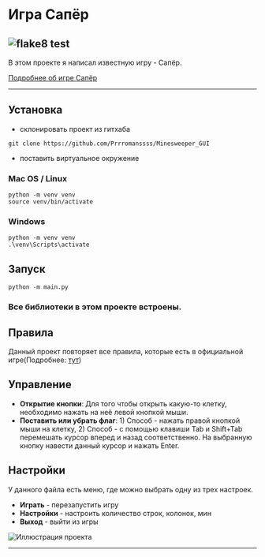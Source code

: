# Игра Сапёр


## ![flake8 test](https://github.com/Prrromanssss/LyceumYandex_django/actions/workflows/python-package.yml/badge.svg)


В этом проекте я написал известную игру - Сапёр.

[Подробнее об игре Сапёр](https://ru.wikipedia.org/wiki/%D0%A1%D0%B0%D0%BF%D1%91%D1%80_(%D0%B8%D0%B3%D1%80%D0%B0))
***
## Установка 
* склонировать проект из гитхаба
```commandline
git clone https://github.com/Prrromanssss/Minesweeper_GUI
```
* поставить виртуальное окружение
### Mac OS / Linux
```commandline
python -m venv venv
source venv/bin/activate
```
### Windows
```commandline
python -m venv venv
.\venv\Scripts\activate
```
## Запуск
```commandline
python -m main.py
```

### Все библиотеки в этом проекте встроены.

## Правила
Данный проект повторяет все правила, которые есть в официальной игре(Подробнее: [тут](https://ru.wikipedia.org/wiki/%D0%A1%D0%B0%D0%BF%D1%91%D1%80_(%D0%B8%D0%B3%D1%80%D0%B0)))

## Управление
* __Открытие кнопки__:
Для того чтобы открыть какую-то клетку, необходимо нажать на неё левой кнопкой мыши.
* __Поставить или убрать флаг__: 1) Способ - нажать правой кнопкой мыши на клетку, 2) Способ - с помощью клавиши Tab и Shift+Tab перемешать курсор вперед и назад соответственно. На выбранную кнопку навести данный курсор и нажать Enter.

## Настройки
У данного файла есть меню, где можно выбрать одну из трех настроек.
* __Играть__ - перезапустить игру
* __Настройки__ - настроить количество строк, колонок, мин
* __Выход__ - выйти из игры

![Иллюстрация проекта](https://github.com/Prrromanssss/Minesweeper_GUI/raw/main/media/image.png)
***
